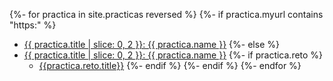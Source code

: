 {%- for practica in site.practicas reversed %}
  {%- if practica.myurl contains "https:" %} 
*  <a href="{{ practica.myurl }}">{{ practica.title | slice: 0, 2  }}:  {{ practica.name }}</a> 
  {%- else %}
*  <a href="{{site.baseurl}}{{ practica.myurl }}">{{ practica.title | slice: 0, 2  }}:  {{ practica.name }}</a> 
    {%- if practica.reto %}
    - <a href="{{site.baseurl}}{{practica.reto.url}}">{{practica.reto.title}}</a>
    {%- endif %}
  {%- endif %}
{%- endfor %}

